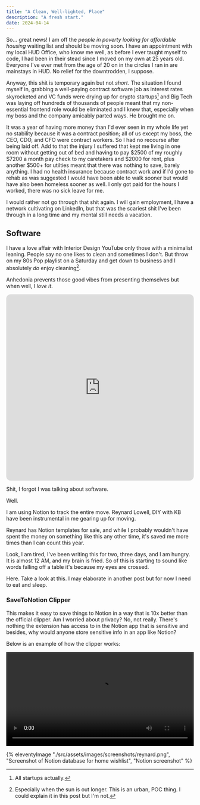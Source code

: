 ```yaml
---
title: "A Clean, Well-lighted, Place"
description: "A fresh start."
date: 2024-04-14
---
```


So... great news! I am off the *people in poverty looking for affordable housing* waiting list and should be moving soon. I have an appointment with my local HUD Office, who know me well, as before I ever taught myself to code, I had been in their stead since I moved on my own at 25 years old. Everyone I've ever met from the age of 20 on in the circles I ran in are mainstays in HUD. No relief for the downtrodden, I suppose.

Anyway, this shit is temporary again but not *short*. The situation I found myself in, grabbing a well-paying contract software job as interest rates skyrocketed and VC funds were drying up for crypto startups[^1] and Big Tech was laying off hundreds of thousands of people meant that my non-essential frontend role would be eliminated and I knew that, especially when my boss and the company amicably parted ways. He brought me on.

It was a year of having more money than I'd ever seen in my whole life yet no stability because it was a contract position; all of us except my boss, the CEO, CDO, and CFO were contract workers. So I had no recourse after being laid off. Add to that the injury I suffered that kept me living in one room without getting out of bed and having to pay $2500 of my roughly $7200 a month pay check to my caretakers and $2000 for rent, plus another $500+ for utilties meant that there was nothing to save, barely anything. I had no health insurance because contract work and if I'd gone to rehab as was suggested I would have been able to walk sooner but would have also been homeless sooner as well. I only got paid for the hours I worked, there was no sick leave for me.

I would rather not go through that shit again. I will gain employment, I have a network cultivating on LinkedIn, but that was the scariest shit I've been through in a long time and my mental still needs a vacation.

## Software

I have a love affair with Interior Design YouTube only those with a minimalist leaning. People say no one likes to clean and sometimes I don't. But throw on my 80s Pop playlist on a Saturday and get down to business and I absolutely *do* enjoy cleaning[^2].

Anhedonia prevents those good vibes from presenting themselves but when well, I *love it*.

<iframe style="border-radius:12px" src="https://open.spotify.com/embed/playlist/4JbUpg3dBunDiumfoHOuei?utm_source=generator" width="100%" height="500" frameBorder="0" allowfullscreen="" allow="autoplay; clipboard-write; encrypted-media; fullscreen; picture-in-picture" loading="lazy"></iframe>

Shit, I forgot I was talking about software.

Well.

I am using Notion to track the entire move. Reynard Lowell, DIY with KB have been instrumental in me gearing up for moving. 

Reynard has Notion templates for sale, and while I probably wouldn't have spent the money on something like this any other time, it's saved me more times than I can count this year.

Look, I am tired, I've been writing this for two, three days, and I am hungry. It is almost 12 AM, and my brain is fried. So of this is starting to sound like words falling off a table it's because my eyes are crossed.

Here. Take a look at this. I may elaborate in another post but for now I need to eat and sleep.

### SaveToNotion Clipper

This makes it easy to save things to Notion in a way that is 10x better than the official clipper. Am I worried about privacy? No, not really. There's nothing the extension has access to in the Notion app that is sensitive and besides, why would anyone store sensitive info in an app like Notion?

Below is an example of how the clipper works:

<video controls width="100%">
  <source src="https://res.cloudinary.com/diajberzp/video/upload/v1713131613/notion-reynard_rupymu.mp4" type="video/mp4" />
</video>


{% eleventyImage "./src/assets/images/screenshots/reynard.png", "Screenshot of Notion database for home wishlist", "Notion screenshot" %}


[^1]: All startups actually.
[^2]: Especially when the sun is out longer. This is an urban, POC thing. I could explain it in this post but I'm not.